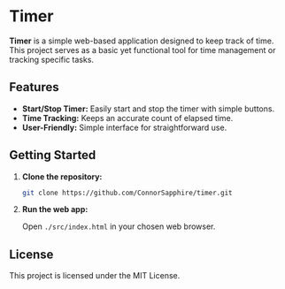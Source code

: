 # Timer

**Timer** is a simple web-based application designed to keep track of time. This project serves as a basic yet functional tool for time management or tracking specific tasks.

## Features

- **Start/Stop Timer:** Easily start and stop the timer with simple buttons.
- **Time Tracking:** Keeps an accurate count of elapsed time.
- **User-Friendly:** Simple interface for straightforward use.

## Getting Started

1. **Clone the repository:**
   ```bash
   git clone https://github.com/ConnorSapphire/timer.git
   ```
2. **Run the web app:**

   Open `./src/index.html` in your chosen web browser.

## License

This project is licensed under the MIT License.
